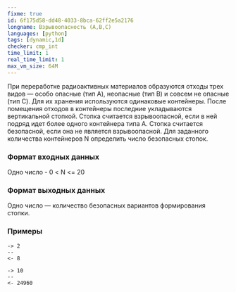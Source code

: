 ```yaml
---
fixme: true
id: 6f175d58-dd48-4033-8bca-62ff2e5a2176
longname: Взрывоопасность (A,B,C)
languages: [python]
tags: [dynamic,1d]
checker: cmp_int
time_limit: 1
real_time_limit: 1
max_vm_size: 64M
---
```



При переработке радиоактивных материалов образуются отходы трех видов — особо опасные (тип A), неопасные (тип B) и 
совсем не опасные (тип C). 
Для их хранения используются одинаковые контейнеры. 
После помещения отходов в контейнеры последние укладываются вертикальной стопкой. 
Стопка считается взрывоопасной, если в ней подряд идет более одного контейнера типа A. 
Стопка считается безопасной, если она не является взрывоопасной. 
Для заданного количества контейнеров N определить число безопасных стопок.

### Формат входных данных

Одно число - 0 < N <= 20

### Формат выходных данных

Одно число — количество безопасных вариантов формирования стопки.

### Примеры

```
-> 2
--
<- 8
```

```
-> 10
--
<- 24960
```
